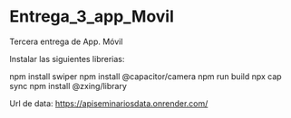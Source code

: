 # Entrega_3_app_Movil
Tercera entrega de App. Móvil

Instalar las siguientes librerias:

npm install swiper
npm install @capacitor/camera
npm run build
npx cap sync
npm install @zxing/library

Url de data: https://apiseminariosdata.onrender.com/
